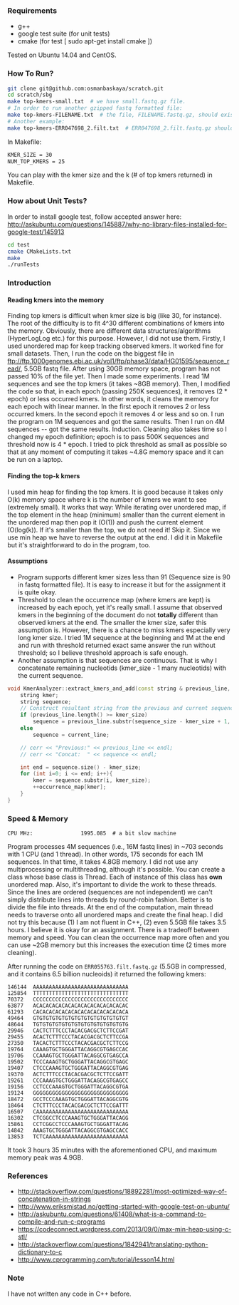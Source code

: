 ### Requirements
- g++
- google test suite (for unit tests)
- cmake (for test [ sudo apt-get install cmake ])

Tested on Ubuntu 14.04 and CentOS.


### How To Run?

```bash
git clone git@github.com:osmanbaskaya/scratch.git
cd scratch/sbg
make top-kmers-small.txt  # we have small.fastq.gz file.
# In order to run another gzipped fastq formatted file: 
make top-kmers-FILENAME.txt  # the file, FILENAME.fastq.gz, should exist in the directory.
# Another example:
make top-kmers-ERR047698_2.filt.txt  # ERR047698_2.filt.fastq.gz should be exist.
```

In Makefile:

```bash
KMER_SIZE = 30
NUM_TOP_KMERS = 25
```

You can play with the kmer size and the k (# of top kmers returned) in Makefile.

### How about Unit Tests?

In order to install google test, follow accepted answer here: http://askubuntu.com/questions/145887/why-no-library-files-installed-for-google-test/145913

```bash
cd test
cmake CMakeLists.txt
make
./runTests
```

### Introduction

#### Reading kmers into the memory

Finding top kmers is difficult when kmer size is big (like 30, for instance). The root of the difficulty is to fit 4^30 different combinations of kmers into the memory. Obviously, there are different data structures/algorithms (HyperLogLog etc.) for this purpose. However, I did not use them. Firstly, I used unordered map for keep tracking observed kmers. It worked fine for small datasets. Then, I run the code on the biggest file in ftp://ftp.1000genomes.ebi.ac.uk/vol1/ftp/phase3/data/HG01595/sequence_read/, 5.5GB fastq file. After using 30GB memory space, program has not passed 10% of the file yet. Then I made some experiments. I read 1M sequences and see the top kmers (it takes ~8GB memory). Then, I modified the code so that, in each epoch (passing 250K sequences), it removes (2 * epoch) or less occurred kmers. In other words, it cleans the memory for each epoch with linear manner. In the first epoch it removes 2 or less occurred kmers. In the second epoch it removes 4 or less and so on. I run the program on 1M sequences and got the same results. Then I run on 4M sequences -- got the same results. Induction. Cleaning also takes time so I changed my epoch definition; epoch is to pass 500K sequences and threshold now is 4 * epoch. I tried to pick threshold as small as possible so that at any moment of computing it takes ~4.8G memory space and it can be run on a laptop.

#### Finding the top-k kmers

I used min heap for finding the top kmers. It is good because it takes only O(k) memory space where k is the number of kmers we want to see (extremely small). It works that way: While iterating over unordered map, if the top element in the heap (minimum) smaller than the current element in the unordered map then pop it (O(1)) and push the current element (O(log(k)). If it's smaller than the top, we do not need it! Skip it. Since we use min heap we have to reverse the output at the end. I did it in Makefile but it's straightforward to do in the program, too.


#### Assumptions

- Program supports different kmer sizes less than 91 (Sequence size is 90 in fastq formatted file). It is easy to increase it but for the assignment it is quite okay.
- Threshold to clean the occurrence map (where kmers are kept) is increased by each epoch, yet it's really small. I assume that observed kmers in the beginning of the document do not **totally** different than observed kmers at the end. The smaller the kmer size, safer this assumption is. However, there is a chance to miss kmers especially very long kmer size. I tried 1M sequence at the beginning and 1M at the end and run with threshold returned exact same answer the run without threshold; so I believe threshold approach is safe enough.
- Another assumption is that sequences are continuous. That is why I concatenate remaining nucleotids (kmer_size - 1 many nucleotids) with the current sequence.

```cpp
void KmerAnalyzer::extract_kmers_and_add(const string & previous_line, const string & current_line) {
    string kmer;
    string sequence;
    // Construct resultant string from the previous and current sequence.
    if (previous_line.length() >= kmer_size)
        sequence = previous_line.substr(sequence_size - kmer_size + 1, kmer_size-1) + current_line;
    else
        sequence = current_line;

    // cerr << "Previous:" << previous_line << endl;
    // cerr << "Concat:  " << sequence << endl;

    int end = sequence.size() - kmer_size;
    for (int i=0; i <= end; i++){
        kmer = sequence.substr(i, kmer_size);
        ++occurrence_map[kmer];
    }
}
```

### Speed & Memory

```
CPU MHz:               1995.085  # a bit slow machine
```

Program processes 4M sequences (i.e., 16M fastq lines) in ~703 seconds with 1 CPU (and 1 thread). In other words, 175 seconds for each 1M sequences. In that time, it takes 4.8GB memory. I did not use any multiprocessing or multithreading, although it's possible. You can create a class whose base class is Thread. Each of instance of this class has **own** unordered map. Also, it's important to divide the work to these threads. Since the lines are ordered (sequences are not independent) we can't simply distribute lines into threads by round-robin fashion. Better is to divide the file into threads. At the end of the computation, main thread needs to traverse onto all unordered maps and create the final heap. I did not try this because (1) I am not fluent in C++, (2) even 5.5GB file takes 3.5 hours. I believe it is okay for an assignment. There is a tradeoff between memory and speed. You can clean the occurrence map more often and you can use ~2GB memory but this increases the execution time (2 times more cleaning).

After running the code on `ERR055763.filt.fastq.gz` (5.5GB in compressed, and it contains 6.5 billion nucleoids) it returned the following kmers:

```
146144  AAAAAAAAAAAAAAAAAAAAAAAAAAAAAA
125854  TTTTTTTTTTTTTTTTTTTTTTTTTTTTTT
70372   CCCCCCCCCCCCCCCCCCCCCCCCCCCCCC
63877   ACACACACACACACACACACACACACACAC
61293   CACACACACACACACACACACACACACACA
49464   GTGTGTGTGTGTGTGTGTGTGTGTGTGTGT
48644   TGTGTGTGTGTGTGTGTGTGTGTGTGTGTG
29946   CACTCTTTCCCTACACGACGCTCTTCCGAT
29455   ACACTCTTTCCCTACACGACGCTCTTCCGA
27350   TACACTCTTTCCCTACACGACGCTCTTCCG
19764   CAAAGTGCTGGGATTACAGGCGTGAGCCAC
19706   CCAAAGTGCTGGGATTACAGGCGTGAGCCA
19502   TCCCAAAGTGCTGGGATTACAGGCGTGAGC
19407   CTCCCAAAGTGCTGGGATTACAGGCGTGAG
19370   ACTCTTTCCCTACACGACGCTCTTCCGATT
19261   CCCAAAGTGCTGGGATTACAGGCGTGAGCC
19156   CCTCCCAAAGTGCTGGGATTACAGGCGTGA
19124   GGGGGGGGGGGGGGGGGGGGGGGGGGGGGG
18472   GCCTCCCAAAGTGCTGGGATTACAGGCGTG
18464   CTCTTTCCCTACACGACGCTCTTCCGATTT
16507   CAAAAAAAAAAAAAAAAAAAAAAAAAAAAA
16302   CTCGGCCTCCCAAAGTGCTGGGATTACAGG
15861   CCTCGGCCTCCCAAAGTGCTGGGATTACAG
14842   AAAGTGCTGGGATTACAGGCGTGAGCCACC
13853   TCTCAAAAAAAAAAAAAAAAAAAAAAAAAA
```

It took 3 hours 35 minutes with the aforementioned CPU, and maximum memory peak was 4.9GB.


### References

- http://stackoverflow.com/questions/18892281/most-optimized-way-of-concatenation-in-strings
- http://www.eriksmistad.no/getting-started-with-google-test-on-ubuntu/
- http://askubuntu.com/questions/61408/what-is-a-command-to-compile-and-run-c-programs
- https://codeconnect.wordpress.com/2013/09/0/max-min-heap-using-c-stl/
- http://stackoverflow.com/questions/1842941/translating-python-dictionary-to-c
- http://www.cprogramming.com/tutorial/lesson14.html


### Note
I have not written any code in C++ before.
